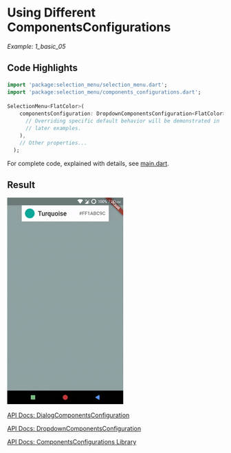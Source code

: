 # Using Different ComponentsConfigurations
*Example: 1_basic_05*

## Code Highlights

```dart
import 'package:selection_menu/selection_menu.dart';
import 'package:selection_menu/components_configurations.dart';

SelectionMenu<FlatColor>(
    componentsConfiguration: DropdownComponentsConfiguration<FlatColor>(
      // Overriding specific default behavior will be demonstrated in 
      // later examples.
    ),
    // Other properties...
  );
```

For complete code, explained with details, see [main.dart](./main.dart).
## Result

![Result Gif](./1_05.gif)

[API Docs: DialogComponentsConfiguration](https://pub.dev/documentation/selection_menu/latest/components_configurations/DialogComponentsConfiguration-class.html)

[API Docs: DropdownComponentsConfiguration](https://pub.dev/documentation/selection_menu/latest/components_configurations/DropdownComponentsConfiguration-class.html)

[API Docs: ComponentsConfigurations Library](https://pub.dev/documentation/selection_menu/latest/components_configurations/components_configurations-library.html)
